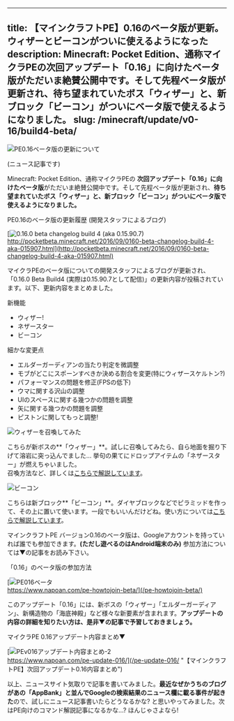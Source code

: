 
---
title: 【マインクラフトPE】0.16のベータ版が更新。ウィザーとビーコンがついに使えるようになった
description: Minecraft: Pocket Edition、通称マイクラPEの次回アップデート「0.16」に向けたベータ版がただいま絶賛公開中です。そして先程ベータ版が更新され、待ち望まれていたボス「ウィザー」と、新ブロック「ビーコン」がついにベータ版で使えるようになりました。
slug: /minecraft/update/v0-16/build4-beta/
---

![PE0.16ベータ版の更新について](https://cdn-ak.f.st-hatena.com/images/fotolife/s/sasigume/20210208/20210208111433.png)

(ニュース記事です)

Minecraft: Pocket Edition、通称マイクラPEの **次回アップデート「0.16」に向けたベータ版**がただいま絶賛公開中です。そして先程ベータ版が更新され、**待ち望まれていたボス「ウィザー」と、新ブロック「ビーコン」がついにベータ版で使えるようになりました。**

PE0.16のベータ版の更新履歴 (開発スタッフによるブログ)

[![0.16.0 beta changelog build 4 (aka 0.15.90.7)](https://cdn-ak.f.st-hatena.com/images/fotolife/s/sasigume/20210208/20210208112109.png)  
http://pocketbeta.minecraft.net/2016/09/0160-beta-changelog-build-4-aka-015907.html](http://pocketbeta.minecraft.net/2016/09/0160-beta-changelog-build-4-aka-015907.html)

マイクラPEのベータ版についての開発スタッフによるブログが更新され、「0.16.0 Beta Build4 (実際は0.15.90.7として配信)」の更新内容が投稿されています。以下、更新内容をまとめました。

新機能

*   ウィザー!
*   ネザースター
*   ビーコン

細かな変更点

*   エルダーガーディアンの当たり判定を微調整
*   モブがどこにスポーンすべきか決める割合を変更(特にウィザースケルトン?)
*   パフォーマンスの問題を修正(FPSの低下)
*   ウマに関する沢山の調整
*   UIのスペースに関する幾つかの問題を調整
*   矢に関する幾つかの問題を調整
*   ピストンに関してもっと調整!

![ウィザーを召喚してみた](https://cdn-ak.f.st-hatena.com/images/fotolife/s/sasigume/20210208/20210208112103.png)

こちらが新ボスの**「ウィザー」**。試しに召喚してみたら、自ら地面を掘り下げて溶岩に突っ込んでました… 挙句の果てにドロップアイテムの「ネザースター」が燃えちゃいました。  
召喚方法など、詳しくは[こちらで解説しています](https://www.napoan.com/pe-update-016/#wither)。

![ビーコン](https://cdn-ak.f.st-hatena.com/images/fotolife/s/sasigume/20210208/20210208112114.png)

こちらは新ブロック**「ビーコン」**。ダイヤブロックなどでピラミッドを作って、その上に置いて使います。一段でもいいんだけどね。使い方については[こちらで解説しています](https://www.napoan.com/pe-update-016/#beacon)。

マインクラフトPE バージョン0.16のベータ版は、Googleアカウントを持っていれば誰でも参加できます。**(ただし遊べるのはAndroid端末のみ)** 参加方法については▼の記事をお読み下さい。

「0.16」のベータ版の参加方法

[![PE016ベータ](https://cdn-ak.f.st-hatena.com/images/fotolife/s/sasigume/20210208/20210208101614.png)  
https://www.napoan.com/pe-howtojoin-beta/](/pe-howtojoin-beta/)

このアップデート「0.16」には、新ボスの「ウィザー」「エルダーガーディアン」、新構造物の「海底神殿」など様々な新要素が含まれます。**アップデートの内容の詳細を知りたい方は、是非▼の記事で予習しておきましょう。**

マイクラPE 0.16アップデート内容まとめ▼

[![PEv016アップデート内容まとめ-2](https://cdn-ak.f.st-hatena.com/images/fotolife/s/sasigume/20210208/20210208104407.png)  
https://www.napoan.com/pe-update-016/](/pe-update-016/ "【マインクラフトPE】次回アップデート0.16内容まとめ")

以上、ニュースサイト気取りで記事を書いてみました。**最近なぜかうちのブログがあの「AppBank」と並んでGoogleの検索結果のニュース欄に載る事件が起きた**ので、試しにニュース記事書いたらどうなるかな? と思いやってみました。次はPE向けのコマンド解説記事になるかな…? ほんじゃさよなら!
